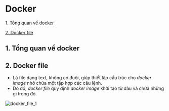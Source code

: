 # Docker

[1. Tổng quan về docker](#docker_overview)

[2. Docker file](#docker_file)

<a name = "docker_overview"></a>
## 1. Tổng quan về docker 

<a name = "docker_file"></a>
## 2. Docker file

* Là file dạng text, không có đuôi, giúp thiết lập cấu trúc cho *docker image* nhờ chứa một tập hợp các câu lệnh.
* Do đó, *docker file* quy định *docker image* khởi tạo từ đâu và chứa những gì trong đó.

![docker_file_1](https://user-images.githubusercontent.com/63502091/163532464-ea02a772-ad9e-45dd-9b5f-51da68000c8c.png)


